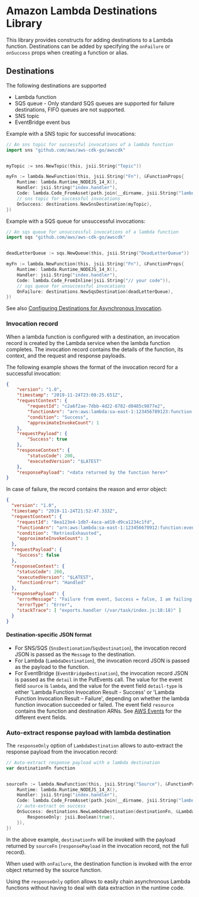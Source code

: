 # Amazon Lambda Destinations Library

This library provides constructs for adding destinations to a Lambda function.
Destinations can be added by specifying the `onFailure` or `onSuccess` props when creating a function or alias.

## Destinations

The following destinations are supported

* Lambda function
* SQS queue - Only standard SQS queues are supported for failure destinations, FIFO queues are not supported.
* SNS topic
* EventBridge event bus

Example with a SNS topic for successful invocations:

```go
// An sns topic for successful invocations of a lambda function
import sns "github.com/aws/aws-cdk-go/awscdk"


myTopic := sns.NewTopic(this, jsii.String("Topic"))

myFn := lambda.NewFunction(this, jsii.String("Fn"), &FunctionProps{
	Runtime: lambda.Runtime_NODEJS_14_X(),
	Handler: jsii.String("index.handler"),
	Code: lambda.Code_FromAsset(path.join(__dirname, jsii.String("lambda-handler"))),
	// sns topic for successful invocations
	OnSuccess: destinations.NewSnsDestination(myTopic),
})
```

Example with a SQS queue for unsuccessful invocations:

```go
// An sqs queue for unsuccessful invocations of a lambda function
import sqs "github.com/aws/aws-cdk-go/awscdk"


deadLetterQueue := sqs.NewQueue(this, jsii.String("DeadLetterQueue"))

myFn := lambda.NewFunction(this, jsii.String("Fn"), &FunctionProps{
	Runtime: lambda.Runtime_NODEJS_14_X(),
	Handler: jsii.String("index.handler"),
	Code: lambda.Code_FromInline(jsii.String("// your code")),
	// sqs queue for unsuccessful invocations
	OnFailure: destinations.NewSqsDestination(deadLetterQueue),
})
```

See also [Configuring Destinations for Asynchronous Invocation](https://docs.aws.amazon.com/lambda/latest/dg/invocation-async.html#invocation-async-destinations).

### Invocation record

When a lambda function is configured with a destination, an invocation record is created by the Lambda service
when the lambda function completes. The invocation record contains the details of the function, its context, and
the request and response payloads.

The following example shows the format of the invocation record for a successful invocation:

```json
{
	"version": "1.0",
	"timestamp": "2019-11-24T23:08:25.651Z",
	"requestContext": {
		"requestId": "c2a6f2ae-7dbb-4d22-8782-d0485c9877e2",
		"functionArn": "arn:aws:lambda:sa-east-1:123456789123:function:event-destinations:$LATEST",
		"condition": "Success",
		"approximateInvokeCount": 1
	},
	"requestPayload": {
		"Success": true
	},
	"responseContext": {
		"statusCode": 200,
		"executedVersion": "$LATEST"
	},
	"responsePayload": "<data returned by the function here>"
}
```

In case of failure, the record contains the reason and error object:

```json
{
  "version": "1.0",
  "timestamp": "2019-11-24T21:52:47.333Z",
  "requestContext": {
    "requestId": "8ea123e4-1db7-4aca-ad10-d9ca1234c1fd",
    "functionArn": "arn:aws:lambda:sa-east-1:123456678912:function:event-destinations:$LATEST",
    "condition": "RetriesExhausted",
    "approximateInvokeCount": 3
  },
  "requestPayload": {
    "Success": false
  },
  "responseContext": {
    "statusCode": 200,
    "executedVersion": "$LATEST",
    "functionError": "Handled"
  },
  "responsePayload": {
    "errorMessage": "Failure from event, Success = false, I am failing!",
    "errorType": "Error",
    "stackTrace": [ "exports.handler (/var/task/index.js:18:18)" ]
  }
}
```

#### Destination-specific JSON format

* For SNS/SQS (`SnsDestionation`/`SqsDestination`), the invocation record JSON is passed as the `Message` to the destination.
* For Lambda (`LambdaDestination`), the invocation record JSON is passed as the payload to the function.
* For EventBridge (`EventBridgeDestination`), the invocation record JSON is passed as the `detail` in the PutEvents call.
  The value for the event field `source` is `lambda`, and the value for the event field `detail-type`
  is either 'Lambda Function Invocation Result - Success' or 'Lambda Function Invocation Result – Failure',
  depending on whether the lambda function invocation succeeded or failed. The event field `resource`
  contains the function and destination ARNs. See [AWS Events](https://docs.aws.amazon.com/eventbridge/latest/userguide/aws-events.html)
  for the different event fields.

### Auto-extract response payload with lambda destination

The `responseOnly` option of `LambdaDestination` allows to auto-extract the response payload from the
invocation record:

```go
// Auto-extract response payload with a lambda destination
var destinationFn function


sourceFn := lambda.NewFunction(this, jsii.String("Source"), &FunctionProps{
	Runtime: lambda.Runtime_NODEJS_14_X(),
	Handler: jsii.String("index.handler"),
	Code: lambda.Code_FromAsset(path.join(__dirname, jsii.String("lambda-handler"))),
	// auto-extract on success
	OnSuccess: destinations.NewLambdaDestination(destinationFn, &LambdaDestinationOptions{
		ResponseOnly: jsii.Boolean(true),
	}),
})
```

In the above example, `destinationFn` will be invoked with the payload returned by `sourceFn`
(`responsePayload` in the invocation record, not the full record).

When used with `onFailure`, the destination function is invoked with the error object returned
by the source function.

Using the `responseOnly` option allows to easily chain asynchronous Lambda functions without
having to deal with data extraction in the runtime code.
